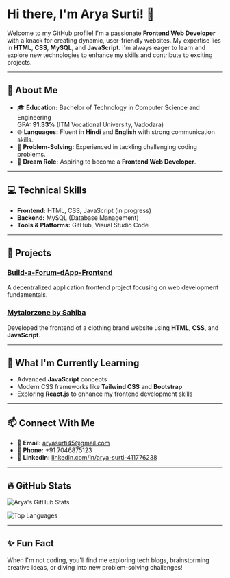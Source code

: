 # Hi there, I'm Arya Surti! 👋

Welcome to my GitHub profile! I'm a passionate **Frontend Web Developer** with a knack for creating dynamic, user-friendly websites. My expertise lies in **HTML**, **CSS**, **MySQL**, and **JavaScript**. I'm always eager to learn and explore new technologies to enhance my skills and contribute to exciting projects.

---

## 🚀 About Me

- 🎓 **Education:** Bachelor of Technology in Computer Science and Engineering  
  GPA: **91.33%** (ITM Vocational University, Vadodara)
- 🌐 **Languages:** Fluent in **Hindi** and **English** with strong communication skills.
- 🔧 **Problem-Solving:** Experienced in tackling challenging coding problems.
- 🎯 **Dream Role:** Aspiring to become a **Frontend Web Developer**.

---

## 💻 Technical Skills

- **Frontend:** HTML, CSS, JavaScript (in progress)
- **Backend:** MySQL (Database Management)
- **Tools & Platforms:** GitHub, Visual Studio Code

---

## 🌟 Projects

### [Build-a-Forum-dApp-Frontend](https://github.com/JustArya-Github-Build-a-Forum-dApp-Frontend)
A decentralized application frontend project focusing on web development fundamentals.

### [Mytalorzone by Sahiba](https://github.com/YourRepositoryLink)
Developed the frontend of a clothing brand website using **HTML**, **CSS**, and **JavaScript**.

---

## 🌱 What I'm Currently Learning

- Advanced **JavaScript** concepts
- Modern CSS frameworks like **Tailwind CSS** and **Bootstrap**
- Exploring **React.js** to enhance my frontend development skills

---

## 📫 Connect With Me

- 📧 **Email:** [aryasurti45@gmail.com](mailto:aryasurti45@gmail.com)
- 📱 **Phone:** +91 7046875123
- 💼 **LinkedIn:** [linkedin.com/in/arya-surti-411776238](https://linkedin.com/in/arya-surti-411776238)

---

## 🔥 GitHub Stats

![Arya's GitHub Stats](https://github-readme-stats.vercel.app/api?username=JustArya-Github&show_icons=true&theme=radical)

![Top Languages](https://github-readme-stats.vercel.app/api/top-langs/?username=JustArya-Github&layout=compact&theme=radical)

---

## ✨ Fun Fact

When I'm not coding, you'll find me exploring tech blogs, brainstorming creative ideas, or diving into new problem-solving challenges!

